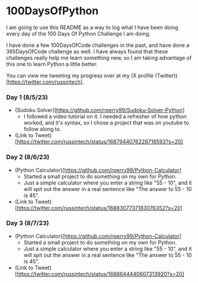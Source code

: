 # 100DaysOfPython
I am going to use this README as a way to log what I have been doing every day of the 100 Days Of Python Challenge I am doing.

I have done a few 100DaysOfCode challenges in the past, and have done a 365DaysOfCode challenge as well. I have always found that these challenges really help me learn something new, so I am taking advantage of this one to learn Python a little better.

You can view me tweeting my progress over at my (X profile (Twitter))[https://twitter.com/russintech].

### Day 1 (8/5/23)
- (Sudoku Solver)[https://github.com/rperry99/Sudoku-Solver-Python]
    - I followed a video tutorial on it. I needed a refresher of how python worked, and it's syntax, so I chose a project that was on youtube to follow along to.
- (Link to Tweet)[https://twitter.com/russintech/status/1687944076228718593?s=20]

### Day 2 (8/6/23)
- (Python Calculator)[https://github.com/rperry99/Python-Calculator]
    - Started a small project to do something on my own for Python.
    - Just a simple calculator where you enter a string like "55 - 10", and it will spit out the answer in a real sentence like "The answer to 55 - 10 is 45".
- (Link to Tweet)[https://twitter.com/russintech/status/1688307737183076352?s=20]

### Day 3 (8/7/23)
- (Python Calculator)[https://github.com/rperry99/Python-Calculator]
    - Started a small project to do something on my own for Python.
    - Just a simple calculator where you enter a string like "55 - 10", and it will spit out the answer in a real sentence like "The answer to 55 - 10 is 45".
- (Link to Tweet)[https://twitter.com/russintech/status/1688644440607313920?s=20]

